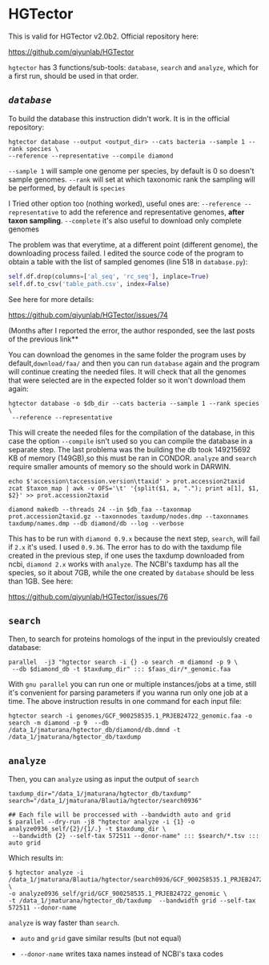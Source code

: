 # HGTector

This is valid for HGTector v2.0b2. Official repository here:

<https://github.com/qiyunlab/HGTector>

`hgtector` has 3 functions/sub-tools: `database`, `search` and  `analyze`,  which for a first run, should be used in that order.


## *`database`*

To build the database this instruction didn't work. It is in the official repository:

```
hgtector database --output <output_dir> --cats bacteria --sample 1 --rank species \
--reference --representative --compile diamond
```
`--sample 1` will sample one genome per species, by default is 0 so doesn't sample genomes.
`--rank` will set at which taxonomic rank the sampling will be performed, by default is `species`

I Tried other option too (nothing worked), useful ones are:
`--reference --representative` to add the reference and representative genomes, **after taxon sampling**. `--complete` it's also useful to download only complete genomes

The problem was that everytime, at a different point (different genome), the downloading process failed. I edited the source code of the program to obtain a table with the list of sampled genomes (line 518 in `database.py`):

```python
self.df.drop(columns=['al_seq', 'rc_seq'], inplace=True)
self.df.to_csv('table_path.csv', index=False)
```

See here for more details:

<https://github.com/qiyunlab/HGTector/issues/74>

(Months after I reported the error, the author responded, see the last posts of the previous link**

You can download the genomes in the same folder the program uses by default,`download/faa/` and then you can run `database` again and the program will continue creating the needed files. It will check that all the genomes that were selected are in the expected folder so it won't download them again:


```terminal
hgtector database -o $db_dir --cats bacteria --sample 1 --rank species \
 --reference --representative
```

This will create the needed files for the compilation of the database, in this case the option `--compile` isn't used so you can compile the database in a separate step.
The last problema was the building the db took 149215692 KB of memory (149GB),so this must be ran in CONDOR. `analyze` and `search` require smaller amounts of memory so the should work in DARWIN. 

```terminal
echo $'accession\taccession.version\ttaxid' > prot.accession2taxid
zcat $taxon_map | awk -v OFS='\t' '{split($1, a, "."); print a[1], $1, $2}' >> prot.accession2taxid

diamond makedb --threads 24 --in $db_faa --taxonmap prot.accession2taxid.gz --taxonnodes taxdump/nodes.dmp --taxonnames taxdump/names.dmp --db diamond/db --log --verbose
```

This has to be run with `diamond 0.9.x` because the next step, `search`, will fail if `2.x` it's used. I used `0.9.36`.
The error has to do with the taxdump file created in the previous step, if one uses the taxdump downloaded from ncbi, `diamond 2.x` works with `analyze`. The NCBI's taxdump has all the species, so it about 7GB, while the one created by `database` should be less than 1GB. See here:

https://github.com/qiyunlab/HGTector/issues/76

## `search` 

Then, to search for proteins homologs of the input in the previoulsly created database:

```
parallel  -j3 "hgtector search -i {} -o search -m diamond -p 9 \
 --db $diamond_db -t $taxdump_dir" ::: $faas_dir/*_genomic.faa
```

With `gnu parallel` you can run one or multiple instances/jobs at a time, still it's convenient for parsing parameters
if you wanna run only one job at a time. The above instruction results in one command for each input file:

```
hgtector search -i genomes/GCF_900258535.1_PRJEB24722_genomic.faa -o search -m diamond -p 9  --db /data_1/jmaturana/hgtector_db/diamond/db.dmnd -t /data_1/jmaturana/hgtector_db/taxdump
```

## `analyze`

Then, you can `analyze` using as input the output of `search`

```terminal
taxdump_dir="/data_1/jmaturana/hgtector_db/taxdump"
search="/data_1/jmaturana/Blautia/hgtector/search0936"

## Each file will be proccessed with --bandwidth auto and grid
$ parallel --dry-run -j8 "hgtector analyze -i {1} -o analyze0936_self/{2}/{1/.} -t $taxdump_dir \
 --bandwidth {2} --self-tax 572511 --donor-name" ::: $search/*.tsv ::: auto grid
 ```

 Which results in:

```
$ hgtector analyze -i /data_1/jmaturana/Blautia/hgtector/search0936/GCF_900258535.1_PRJEB24722_genomic.tsv \
-o analyze0936_self/grid/GCF_900258535.1_PRJEB24722_genomic \
-t /data_1/jmaturana/hgtector_db/taxdump  --bandwidth grid --self-tax 572511 --donor-name
```
`analyze` is way faster than `search`.

- `auto` and `grid` gave similar results (but not equal)

- `--donor-name` writes taxa names instead of NCBI's taxa codes


